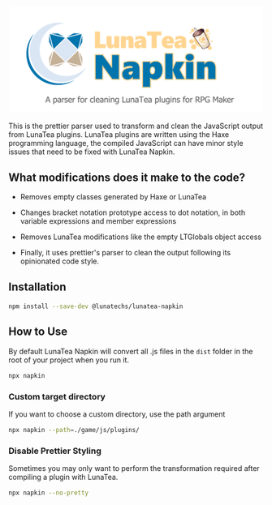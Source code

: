 <p align="center">
  <img src="https://raw.githubusercontent.com/LunaTechsDev/LunaTeaNapkin/master/logo.png" alt="luna-tea-napkin" width="500" href="https://github.com/lunatechsdev/lunateanapkin/" />
</p>

This is the prettier parser used to transform and clean the JavaScript output from LunaTea plugins. LunaTea plugins are written using the Haxe programming language, the compiled JavaScript can have minor style issues that need to be fixed with LunaTea Napkin.

## What modifications does it make to the code?

* Removes empty classes generated by Haxe or LunaTea

* Changes bracket notation prototype access to dot notation, in both variable expressions and member expressions

* Removes LunaTea modifications like the empty LTGlobals object access

* Finally, it uses prettier's parser to clean the output following its opinionated code style.

## Installation

```bash
npm install --save-dev @lunatechs/lunatea-napkin
```

## How to Use

By default LunaTea Napkin will convert all .js files in the `dist` folder in the root of your project when you run it.

```bash
npx napkin 
```

### Custom target directory
If you want to choose a custom directory, use the path argument

```bash
npx napkin --path=./game/js/plugins/
```

### Disable Prettier Styling
Sometimes you may only want to perform the transformation required after compiling a plugin with LunaTea.

```bash
npx napkin --no-pretty
```
